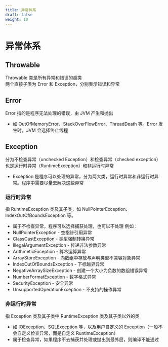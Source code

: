 ```yaml
---
title: 异常体系
draft: false
weight: 10
---
```


# 异常体系

## Throwable

Throwable 类是所有异常和错误的超类  
两个直接子类为 Error 和 Exception，分别表示错误和异常

## Error

Error 指的是程序无法处理的错误，由 JVM 产生和抛出

- 如 OutOfMemoryError、StackOverFlowError、ThreadDeath 等。Error 发生时，JVM 会选择终止线程

## Exception

分为不检查异常（unchecked Exception）和检查异常（checked exception）  
也是运行时异常（RuntimeException）和非运行时异常

- Exception 是程序可以处理的异常，分为两大类，运行时异常和非运行时异常。程序中需要尽量去解决这些异常

### 运行时异常

指 RuntimeException 类及其子类，如 NullPointerException、IndexOutOfBoundsException 等。

- 属于不检查异常，程序可以选择捕获处理，也可以不处理
  例如：
- NullPointerException - 空指针引用异常
- ClassCastException - 类型强制转换异常
- IllegalArgumentException - 传递非法参数异常
- ArithmeticException - 算术运算异常
- ArrayStoreException - 向数组中存放与声明类型不兼容对象异常
- IndexOutOfBoundsException - 下标越界异常
- NegativeArraySizeException - 创建一个大小为负数的数组错误异常
- NumberFormatException - 数字格式异常
- SecurityException - 安全异常
- UnsupportedOperationException - 不支持的操作异常

### 非运行时异常

指 Exception 类及其子类中 RuntimeException 类及其子类以外的类

- 如 IOException、SQLException 等，以及用户自定义的 Exception（一般不会自定义检查异常，而是自定义 RuntimeException）
- 属于检查异常，如果程序不去捕获并处理或抛出到最外层，则编译不能通过
